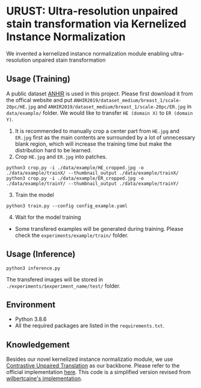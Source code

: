 # URUST: Ultra-resolution unpaired stain transformation via Kernelized Instance Normalization
We invented a kernelized instance normalization module enabling ultra-resolution unpaired stain transformation

## Usage (Training)
A public dataset [ANHIR](https://anhir.grand-challenge.org/Data/) is used in this project. Please first download it from the offical website and put `ANHIR2019/dataset_medium/breast_1/scale-20pc/HE.jpg` and `ANHIR2019/dataset_medium/breast_1/scale-20pc/ER.jpg` in `data/example/` folder. We would like to transfer `HE (domain X)` to `ER (domain Y)`.

1. It is recommended to manually crop a center part from `HE.jpg` and `ER.jpg` first as the main contents are surrounded by a lot of unnecessary blank region, which will increase the training time but make the distribution hard to be learned. 
2. Crop `HE.jpg` and `ER.jpg` into patches.
```script
python3 crop.py -i ./data/example/HE_cropped.jpg -o ./data/example/trainX/ --thumbnail_output ./data/example/trainX/
python3 crop.py -i ./data/example/ER_cropped.jpg -o ./data/example/trainY/ --thumbnail_output ./data/example/trainY/
```
3. Train the model
```script
python3 train.py --config config_example.yaml
```
4. Wait for the model training
- Some transfered examples will be generated during training. Please check the `experiments/example/train/` folder.

## Usage (Inference)
```
python3 inference.py
```
The transfered images will be stored in `./experiments/$experiment_name/test/` folder.

## Environment
- Python 3.8.6
- All the required packages are listed in the `requirements.txt`.

## Knowledgement
Besides our novel kernelized instance normalizatio module, we use [Contrastive Unpaired Translation](https://link.springer.com/chapter/10.1007/978-3-030-58545-7_19) as our backbone. Please refer to the official implementation [here](https://github.com/taesungp/contrastive-unpaired-translation). This code is a simplified version revised from [wilbertcaine's implementation](https://github.com/wilbertcaine/CUT).